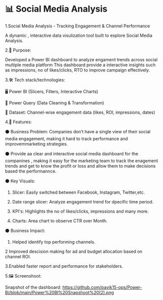 # 📊  Social Media Analysis

  1.Social Media Analysis - Tracking Engagement & Channel Performance
   
   A dynamic , interactive data visulization tool built to explore  Social Media Analysis.
   
2.📝 Purpose:
   
   Developed a Power BI dashboard to analyze engament trends across social multiple media platform This dashboard provide a interactive insights such as impressions, no of likes/clicks, RTO to improve campaign effectively.
   
3.🛠️ Tech stack/technologies:

  🖥️ Power BI (Slicers, Filters, Interactive Charts)

  🔄 Power Query (Data Cleaning & Transformation)

   📂 Dataset: Channel-wise engagement data (likes, ROI, impressions, dates)
   
4.🌟 Features:

  ⚫ Business Problem: Companies don’t have a single view of their social media engagement, making it hard to track performance and improvemmarketing strategies.

  ⚫ Provide aa clear and interactive social media dashboard for the companines , making it easy for the marketing team to track the enagement trends and get to know the profit or loss and allow them to make decisions based the performannce.

  ⚫ Key Visuals:

  1. Slicer: Easily switched between Facebook, Instagram, Twitter,etc.
        
   2. Date range slicer: Analyze engagement trend for dpecific time period.

   3. KPI's: Highlights the no of likes/clicks, impressions and many more. 

   4. Charts: Area chart to observe CTR over Month.

  ⚫ Business Impact:

   1. Helped identify top performing channels.

   2 Improved descision making for ad and budget allocation based on channel ROI.

   3.Enabled faster report and performance for stakeholders. 

 5.🖼️ Screenshoot:

  Snapshot of the dashboard: https://github.com/pavik15-ops/Power-Bi/blob/main/Power%20BI%20Snapshoot%20(2).png

  
      
      
    
      
  
 
   

